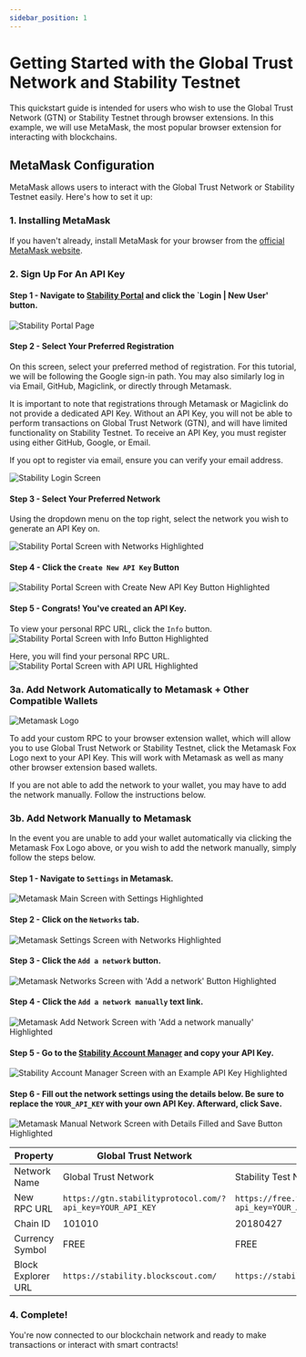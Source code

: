 ```yaml
---
sidebar_position: 1
---
```


# Getting Started with the Global Trust Network and Stability Testnet

This quickstart guide is intended for users who wish to use the Global Trust Network (GTN) or Stability Testnet through browser extensions. In this example, we will use MetaMask, the most popular browser extension for interacting with blockchains.

## MetaMask Configuration

MetaMask allows users to interact with the Global Trust Network or Stability Testnet easily. Here's how to set it up:

### 1. Installing MetaMask

If you haven't already, install MetaMask for your browser from the [official MetaMask website](https://metamask.io/download/).

### 2. Sign Up For An API Key

#### Step 1 - Navigate to [Stability Portal](https://portal.stabilityprotocol.com/) and click the `Login | New User' button.

![Stability Portal Page](../../static/img/portallogin.png)

#### Step 2 - Select Your Preferred Registration

On this screen, select your preferred method of registration. For this tutorial, we will be following the Google sign-in path. You may also similarly log in via Email, GitHub, Magiclink, or directly through Metamask.  

It is important to note that registrations through Metamask or Magiclink do not provide a dedicated API Key. Without an API Key, you will not be able to perform transactions on Global Trust Network (GTN), and will have limited functionality on Stability Testnet. To receive an API Key, you must register using either GitHub, Google, or Email. 

If you opt to register via email, ensure you can verify your email address.

![Stability Login Screen](../../static/img/portalloginoptions.png)

#### Step 3 - Select Your Preferred Network

Using the dropdown menu on the top right, select the network you wish to generate an API Key on.

![Stability Portal Screen with Networks Highlighted](../../static/img/portalselectnetwork.png)

#### Step 4 - Click the `Create New API Key` Button
![Stability Portal Screen with Create New API Key Button Highlighted](../../static/img/portalcreatenewapikey.png)

#### Step 5 - Congrats! You've created an API Key.

To view your personal RPC URL, click the `Info` button.
![Stability Portal Screen with Info Button Highlighted](../../static/img/portalinfo.png)

Here, you will find your personal RPC URL.
![Stability Portal Screen with API URL Highlighted](../../static/img/portalapikeyurlhighlight.png)
 

### 3a. Add Network Automatically to Metamask + Other Compatible Wallets

![Metamask Logo](../../static/img/portalmetamasklogo.png)

To add your custom RPC to your browser extension wallet, which will allow you to use Global Trust Network or Stability Testnet, click the Metamask Fox Logo next to your API Key. This will work with Metamask as well as many other browser extension based wallets. 

If you are not able to add the network to your wallet, you may have to add the network manually. Follow the instructions below.

### 3b. Add Network Manually to Metamask

In the event you are unable to add your wallet automatically via clicking the Metamask Fox Logo above, or you wish to add the network manually, simply follow the steps below.

#### Step 1 - Navigate to `Settings` in Metamask.

![Metamask Main Screen with Settings Highlighted](../../static/img/metamasksettings.png)

#### Step 2 - Click on the `Networks` tab.

![Metamask Settings Screen with Networks Highlighted](../../static/img/metamasknetworks.png)

#### Step 3 - Click the `Add a network` button.

![Metamask Networks Screen with 'Add a network' Button Highlighted](../../static/img/metamaskaddnetwork.png)

#### Step 4 - Click the `Add a network manually` text link.

![Metamask Add Network Screen with 'Add a network manually' Highlighted](../../static/img/metamaskaddanetworkmanually.png)

#### Step 5 - Go to the [Stability Account Manager](https://account.stabilityprotocol.com/keys) and copy your API Key.

![Stability Account Manager Screen with an Example API Key Highlighted](../../static/img/apikeyhighlight.png)

#### Step 6 - Fill out the network settings using the details below. Be sure to replace the `YOUR_API_KEY` with your own API Key. Afterward, click Save.
    
![Metamask Manual Network Screen with Details Filled and Save Button Highlighted](../../static/img/metamaskmanualnetworksave.png)



| **Property**               | **Global Trust Network**                                       | **Stability Testnet**                                               |
|----------------------------|-----------------------------------------------------------------|----------------------------------------------------------------------|
| Network Name               | Global Trust Network                                           | Stability Test Net                                                   |
| New RPC URL                | `https://gtn.stabilityprotocol.com/?api_key=YOUR_API_KEY`      | `https://free.testnet.stabilityprotocol.com/?api_key=YOUR_API_KEY` |
| Chain ID                   | 101010                                                          | 20180427                                                             |
| Currency Symbol            | FREE                                                            | FREE                                                                 |
| Block Explorer URL         | `https://stability.blockscout.com/`                             | `https://stability-testnet.blockscout.com/`                          |

    
### 4. Complete!

You're now connected to our blockchain network and ready to make transactions or interact with smart contracts!


